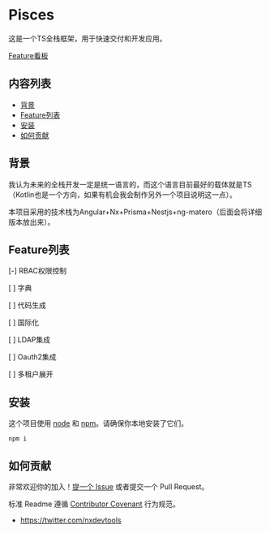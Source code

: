 # Pisces

这是一个TS全栈框架，用于快速交付和开发应用。

[Feature看板](https://github.com/orgs/ling-moe/projects/1)

## 内容列表

- [背景](#背景)
- [Feature列表](#Feature列表)
- [安装](#安装)
- [如何贡献](#如何贡献)

## 背景

我认为未来的全栈开发一定是统一语言的，而这个语言目前最好的载体就是TS（Kotlin也是一个方向，如果有机会我会制作另外一个项目说明这一点）。

本项目采用的技术栈为Angular+Nx+Prisma+Nestjs+ng-matero（后面会将详细版本放出来）。

## Feature列表

[-] RBAC权限控制

[ ] 字典

[ ] 代码生成

[ ] 国际化

[ ] LDAP集成

[ ] Oauth2集成

[ ] 多租户展开

## 安装

这个项目使用 [node](http://nodejs.org/) 和 [npm](https://npmjs.com/)。请确保你本地安装了它们。

```shell
npm i
```

## 如何贡献

非常欢迎你的加入！[提一个 Issue](https://github.com/RichardLitt/standard-readme/issues/new) 或者提交一个 Pull Request。

标准 Readme 遵循 [Contributor Covenant](http://contributor-covenant.org/version/1/3/0/) 行为规范。

- https://twitter.com/nxdevtools
